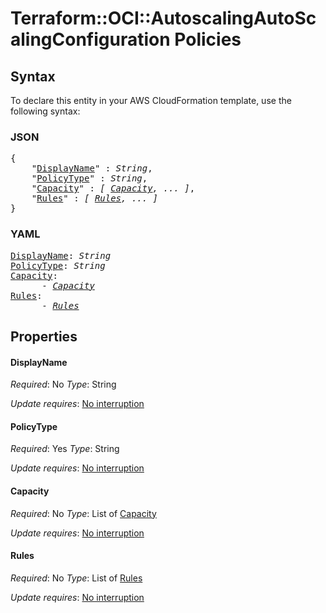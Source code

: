 # Terraform::OCI::AutoscalingAutoScalingConfiguration Policies

## Syntax

To declare this entity in your AWS CloudFormation template, use the following syntax:

### JSON

<pre>
{
    "<a href="#displayname" title="DisplayName">DisplayName</a>" : <i>String</i>,
    "<a href="#policytype" title="PolicyType">PolicyType</a>" : <i>String</i>,
    "<a href="#capacity" title="Capacity">Capacity</a>" : <i>[ <a href="policies-capacity.md">Capacity</a>, ... ]</i>,
    "<a href="#rules" title="Rules">Rules</a>" : <i>[ <a href="policies-rules.md">Rules</a>, ... ]</i>
}
</pre>

### YAML

<pre>
<a href="#displayname" title="DisplayName">DisplayName</a>: <i>String</i>
<a href="#policytype" title="PolicyType">PolicyType</a>: <i>String</i>
<a href="#capacity" title="Capacity">Capacity</a>: <i>
      - <a href="policies-capacity.md">Capacity</a></i>
<a href="#rules" title="Rules">Rules</a>: <i>
      - <a href="policies-rules.md">Rules</a></i>
</pre>

## Properties

#### DisplayName

_Required_: No
_Type_: String

_Update requires_: [No interruption](https://docs.aws.amazon.com/AWSCloudFormation/latest/UserGuide/using-cfn-updating-stacks-update-behaviors.html#update-no-interrupt)

#### PolicyType

_Required_: Yes
_Type_: String

_Update requires_: [No interruption](https://docs.aws.amazon.com/AWSCloudFormation/latest/UserGuide/using-cfn-updating-stacks-update-behaviors.html#update-no-interrupt)

#### Capacity

_Required_: No
_Type_: List of <a href="policies-capacity.md">Capacity</a>

_Update requires_: [No interruption](https://docs.aws.amazon.com/AWSCloudFormation/latest/UserGuide/using-cfn-updating-stacks-update-behaviors.html#update-no-interrupt)

#### Rules

_Required_: No
_Type_: List of <a href="policies-rules.md">Rules</a>

_Update requires_: [No interruption](https://docs.aws.amazon.com/AWSCloudFormation/latest/UserGuide/using-cfn-updating-stacks-update-behaviors.html#update-no-interrupt)

